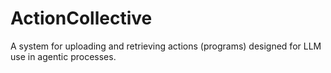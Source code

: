 # ActionCollective
A system for uploading and retrieving actions (programs) designed for LLM use in agentic processes.
